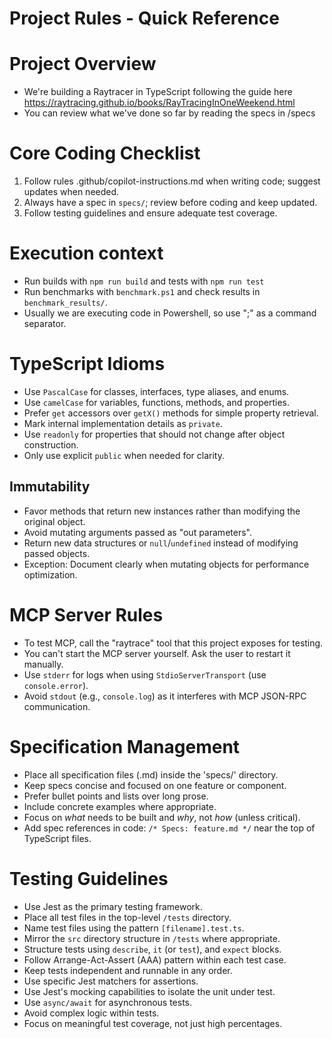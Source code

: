 # Project Rules - Quick Reference

# Project Overview
- We're building a Raytracer in TypeScript following the guide here https://raytracing.github.io/books/RayTracingInOneWeekend.html
- You can review what we've done so far by reading the specs in /specs

# Core Coding Checklist
1. Follow rules .github/copilot-instructions.md when writing code; suggest updates when needed.
2. Always have a spec in `specs/`; review before coding and keep updated.
3. Follow testing guidelines and ensure adequate test coverage.

# Execution context
- Run builds with `npm run build` and tests with `npm run test`
- Run benchmarks with `benchmark.ps1` and check results in `benchmark_results/`.
- Usually we are executing code in Powershell, so use ";" as a command separator.

# TypeScript Idioms
- Use `PascalCase` for classes, interfaces, type aliases, and enums.
- Use `camelCase` for variables, functions, methods, and properties.
- Prefer `get` accessors over `getX()` methods for simple property retrieval.
- Mark internal implementation details as `private`.
- Use `readonly` for properties that should not change after object construction.
- Only use explicit `public` when needed for clarity.

## Immutability
- Favor methods that return new instances rather than modifying the original object.
- Avoid mutating arguments passed as "out parameters".
- Return new data structures or `null`/`undefined` instead of modifying passed objects.
- Exception: Document clearly when mutating objects for performance optimization.

# MCP Server Rules
- To test MCP, call the "raytrace" tool that this project exposes for testing.
- You can't start the MCP server yourself. Ask the user to restart it manually.
- Use `stderr` for logs when using `StdioServerTransport` (use `console.error`).
- Avoid `stdout` (e.g., `console.log`) as it interferes with MCP JSON-RPC communication.

# Specification Management
- Place all specification files (.md) inside the 'specs/' directory.
- Keep specs concise and focused on one feature or component.
- Prefer bullet points and lists over long prose.
- Include concrete examples where appropriate.
- Focus on *what* needs to be built and *why*, not *how* (unless critical).
- Add spec references in code: `/* Specs: feature.md */` near the top of TypeScript files.

# Testing Guidelines
- Use Jest as the primary testing framework.
- Place all test files in the top-level `/tests` directory.
- Name test files using the pattern `[filename].test.ts`.
- Mirror the `src` directory structure in `/tests` where appropriate.
- Structure tests using `describe`, `it` (or `test`), and `expect` blocks.
- Follow Arrange-Act-Assert (AAA) pattern within each test case.
- Keep tests independent and runnable in any order.
- Use specific Jest matchers for assertions.
- Use Jest's mocking capabilities to isolate the unit under test.
- Use `async/await` for asynchronous tests.
- Avoid complex logic within tests.
- Focus on meaningful test coverage, not just high percentages.